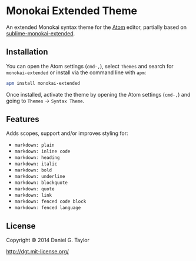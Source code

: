 # Monokai Extended Theme

An extended Monokai syntax theme for the [Atom](http://atom.io/) editor, partially based on [sublime-monokai-extended](https://github.com/jonschlinkert/sublime-monokai-extended).

## Installation
You can open the Atom settings (`cmd-,`), select `Themes` and search for `monokai-extended` or install via the command line with `apm`:

```bash
apm install monokai-extended
```

Once installed, activate the theme by opening the Atom settings (`cmd-,`) and going to `Themes` -> `Syntax Theme`.

## Features
Adds scopes, support and/or improves styling for:

* `markdown: plain`
* `markdown: inline code`
* `markdown: heading`
* `markdown: italic`
* `markdown: bold`
* `markdown: underline`
* `markdown: blockquote`
* `markdown: quote`
* `markdown: link`
* `markdown: fenced code block`
* `markdown: fenced language`

## License
Copyright &copy; 2014 Daniel G. Taylor

http://dgt.mit-license.org/
